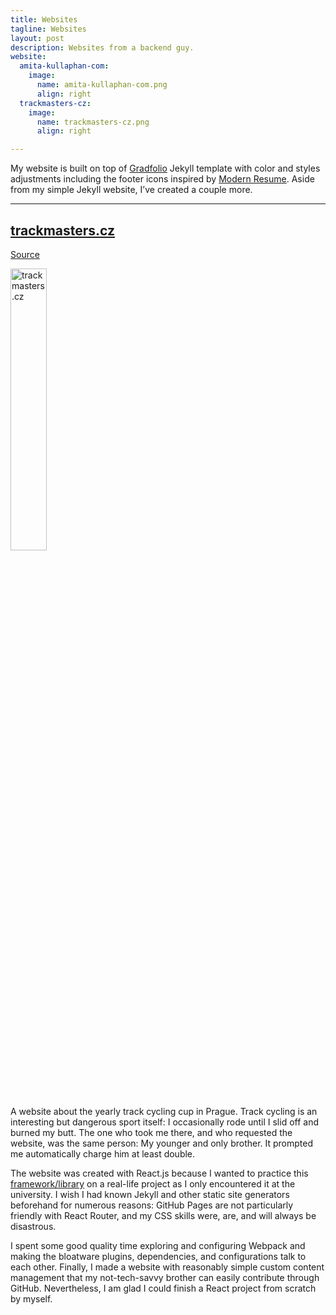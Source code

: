 ```yaml
---
title: Websites
tagline: Websites
layout: post
description: Websites from a backend guy.
website:
  amita-kullaphan-com:
    image: 
      name: amita-kullaphan-com.png
      align: right
  trackmasters-cz:
    image:
      name: trackmasters-cz.png
      align: right

---
```


My website is built on top of [Gradfolio](https://github.com/jitinnair1/gradfolio) Jekyll template with color and styles adjustments including the footer icons inspired by [Modern Resume](https://github.com/sproogen/modern-resume-theme).
Aside from my simple Jekyll website, I’ve created a couple more.

---

## [trackmasters.cz](https://trackmasters.cz)

<span class="fab fa-github" style='font-size:30px'></span> <a href="https://github.com/trackmasters/trackmasters.github.io">Source</a>

<a href="https://www.trackmasters.cz">
  <img class="{{ page.website.trackmasters-cz.image.align }}" alt="trackmasters.cz" width="34%"
       src="{{ page.website.trackmasters-cz.image.name | prepend: '/assets/images/websites/' | relative_url }}">
</a>

A website about the yearly track cycling cup in Prague. Track cycling is an interesting but dangerous sport itself: I occasionally rode until I slid off and burned my butt. 
The one who took me there, and who requested the website, was the same person: My younger and only brother. 
It prompted me automatically charge him at least double. 

The website was created with React.js because I wanted to practice this [framework/library](https://www.freecodecamp.org/news/is-react-a-library-or-a-framework/) on a real-life project as I only encountered it at the university.
I wish I had known Jekyll and other static site generators beforehand for numerous reasons:
GitHub Pages are not particularly friendly with React Router, and my CSS skills were, are, and will always be disastrous.

I spent some good quality time exploring and configuring Webpack and making the bloatware plugins, dependencies, and configurations talk to each other.
Finally, I made a website with reasonably simple custom content management that my not-tech-savvy brother can easily contribute through GitHub.
Nevertheless, I am glad I could finish a React project from scratch by myself.
